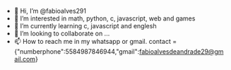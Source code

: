 - 👋 Hi, I’m @fabioalves291
- 👀 I’m interested in math, python, c, javascript, web and games 
- 🌱 I’m currently learning c, javascript and englesh
- 💞️ I’m looking to collaborate on ...
- 📫 How to reach me in my whatsapp or gmail. contact = {"numberphone":5584987846944,"gmail":fabioalvesdeandrade29@gmail.com}

<!---
fabioalves291/fabioalves291 is a ✨ special ✨ repository because its `README.md` (this file) appears on your GitHub profile.
You can click the Preview link to take a look at your changes.
--->
